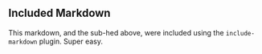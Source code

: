 ## Included Markdown

This markdown, and the sub-hed above, were included using the `include-markdown` plugin. Super easy.